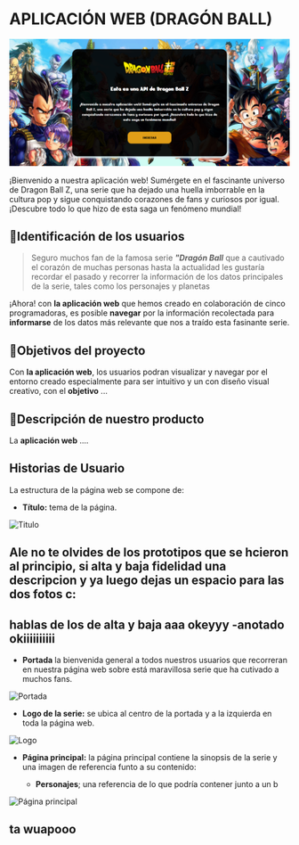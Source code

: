 # APLICACIÓN WEB (DRAGÓN BALL)

![Dragón Ball](./img/portada.png "APLICACIÓN WEB")

¡Bienvenido a nuestra aplicación web! Sumérgete en el fascinante universo de Dragon Ball Z, una serie que ha dejado una huella imborrable en la cultura pop y sigue conquistando corazones de fans y curiosos por igual. ¡Descubre todo lo que hizo de esta saga un fenómeno mundial!

## 🔎Identificación de los usuarios
>Seguro muchos fan de la famosa serie ***"Dragón Ball*** que a cautivado el corazón de muchas personas hasta la actualidad les gustaría recordar el pasado y recorrer la información de los datos principales de la serie, tales como los personajes y planetas 

¡Ahora! con **la aplicación web** que hemos creado en colaboración de cinco programadoras, es posible **navegar** por la información recolectada para **informarse** de los datos más relevante que nos a traído esta fasinante serie.

## 📌Objetivos del proyecto 

Con **la aplicación web**, los usuarios podran visualizar y navegar por el entorno creado especialmente para ser intuitivo y un con diseño visual creativo, con el **objetivo** ...

## 📝Descripción de nuestro producto 

La **aplicación web** ....

## Historias de Usuario

La estructura de la página web se compone de:

- **Título:** tema de la página.

![Titulo](./assets/img/ "")
## Ale no te olvides de los prototipos que se hcieron al principio, si alta y baja fidelidad una descripcion y ya luego dejas un espacio para las dos fotos c:
## hablas de los de alta y baja aaa okeyyy -anotado okiiiiiiiiii
- **Portada** la bienvenida general a todos nuestros usuarios que recorreran en nuestra página web sobre está maravillosa serie que ha cutivado a muchos fans.

![Portada](./assets/img/ "bienvenida")

- **Logo de la serie:** se ubica al centro de la portada y a la izquierda en toda la página web.

![Logo](./assets/img/logo-removebg-preview.png "Logo")


- **Página principal:** la página principal contiene la sinopsis de la serie y una imagen de referencia funto a su contenido:

    - **Personajes**; una referencia de lo que podría contener junto a un b

![Página principal](./assets/img/ "pág. principal")



## ta wuapooo



